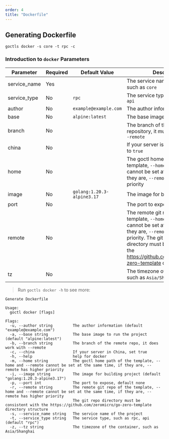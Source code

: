 ```yaml
---
order: 4
title: "Dockerfile"
---
```


## Generating Dockerfile

```shell
goctls docker -s core -t rpc -c
```

### Introduction to `docker` Parameters

| Parameter    | Required | Default Value              | Description                                                                                                                                                                                                                                                                |
| ------------ | -------- | -------------------------- | -------------------------------------------------------------------------------------------------------------------------------------------------------------------------------------------------------------------------------------------------------------------------- |
| service_name | Yes      |                            | The service name of the project, such as `core`                                                                                                                                                                                                                            |
| service_type | No       | `rpc`                      | The service type, such as `rpc` or `api`                                                                                                                                                                                                                                   |
| author       | No       | `example@example.com`      | The author information                                                                                                                                                                                                                                                     |
| base         | No       | `alpine:latest`            | The base image to run the project                                                                                                                                                                                                                                          |
| branch       | No       |                            | The branch of the remote repository, it must be used with `--remote`                                                                                                                                                                                                       |
| china        | No       |                            | If your server is in China, set this to `true`                                                                                                                                                                                                                             |
| home         | No       |                            | The goctl home path of the template, `--home` and `--remote` cannot be set at the same time, if they are, `--remote` has higher priority                                                                                                                                   |
| image        | No       | `golang:1.20.3-alpine3.17` | The image for building the project                                                                                                                                                                                                                                         |
| port         | No       |                            | The port to expose, default none                                                                                                                                                                                                                                           |
| remote       | No       |                            | The remote git repository of the template, `--home` and `--remote` cannot be set at the same time, if they are, `--remote` has higher priority. The git repository directory must be consistent with the https://github.com/zeromicro/go-zero-template directory structure |
| tz           | No       |                            | The timezone of the container, such as `Asia/Shanghai`                                                                                                                                                                                                                     |

> Run `goctls docker -h` to see more:

```shell
Generate Dockerfile

Usage:
  goctl docker [flags]

Flags:
  -u, --author string         The author information (default "example@example.com")
  -a, --base string           The base image to run the project (default "alpine:latest")
  -b, --branch string         The branch of the remote repo, it does work with --remote
  -c, --china                 If your server in China, set true
  -h, --help                  help for docker
  -m, --home string           The goctl home path of the template, --home and --remote cannot be set at the same time, if they are, --remote has higher priority
  -i, --image string          The image for building project (default "golang:1.20.3-alpine3.17")
  -p, --port int              The port to expose, default none
  -r, --remote string         The remote git repo of the template, --home and --remote cannot be set at the same time, if they are, --remote has higher priority
                              The git repo directory must be consistent with the https://github.com/zeromicro/go-zero-template directory structure
  -s, --service_name string   The service name of the project
  -t, --service_type string   The service type, such as rpc, api (default "rpc")
  -z, --tz string             The timezone of the container, such as Asia/Shanghai
```
